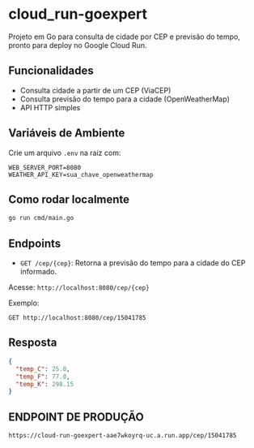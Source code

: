 # cloud_run-goexpert

Projeto em Go para consulta de cidade por CEP e previsão do tempo, pronto para deploy no Google Cloud Run.

## Funcionalidades

- Consulta cidade a partir de um CEP (ViaCEP)
- Consulta previsão do tempo para a cidade (OpenWeatherMap)
- API HTTP simples

## Variáveis de Ambiente

Crie um arquivo `.env` na raiz com:

```env
WEB_SERVER_PORT=8080
WEATHER_API_KEY=sua_chave_openweathermap
```

## Como rodar localmente

```bash
go run cmd/main.go
```

## Endpoints

- `GET /cep/{cep}`: Retorna a previsão do tempo para a cidade do CEP informado.

Acesse: `http://localhost:8080/cep/{cep}`

Exemplo:
```
GET http://localhost:8080/cep/15041785
```

## Resposta

```json
{
  "temp_C": 25.0,
  "temp_F": 77.0,
  "temp_K": 298.15
}
```

## ENDPOINT DE PRODUÇÃO

```
https://cloud-run-goexpert-aae7wkoyrq-uc.a.run.app/cep/15041785
```